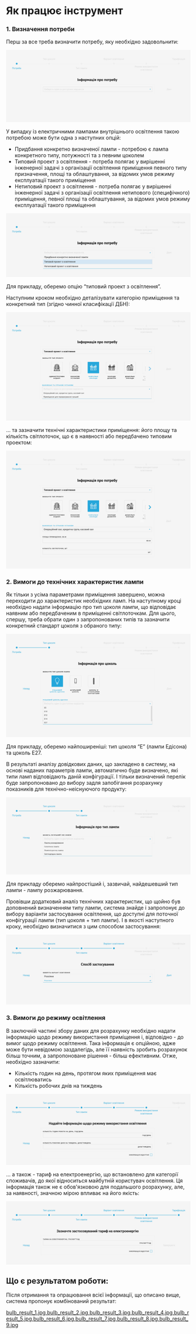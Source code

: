 # Як працює інструмент

### 1. Визначення потреби

Перш за все треба визначити потребу, яку необхідно задовольнити:

![](https://raw.githubusercontent.com/BulbProject/bulb-project-frontend/tutorial/public/assets/images/resources/steps/bulb_steps_1.jpg)

У випадку із електричними лампами внутрішнього освітлення такою потребою може бути одна з наступних опцій:

- Придбання конкретно визначеної лампи - потребою є лампа конкретного типу, потужності та з певним цоколем
- Типовий проект з освітлення - потреба полягає у вирішенні інженерної задачі з організації освітлення приміщення певного типу призначення, площі та облаштування, за відомих умов режиму експлуатації такого приміщення
- Нетиповий проект з освітлення - потреба полягає у вирішенні інженерної задачі з організації освітлення нетипового (специфічного) приміщення, певної площі та облаштування, за відомих умов режиму експлуатації такого приміщення

![](https://raw.githubusercontent.com/BulbProject/bulb-project-frontend/tutorial/public/assets/images/resources/steps/bulb_steps_2.jpg)

Для прикладу, оберемо опцію “типовий проект з освітлення”.

Наступним кроком необхідно деталізувати категорію приміщення та конкретний тип (згідно чинної класифікації ДБН):

![](https://raw.githubusercontent.com/BulbProject/bulb-project-frontend/tutorial/public/assets/images/resources/steps/bulb_steps_3.jpg)

… та зазначити технічні характеристики приміщення: його площу та кількість світлоточок, що є в наявності або передбачено типовим проектом:

![](https://raw.githubusercontent.com/BulbProject/bulb-project-frontend/tutorial/public/assets/images/resources/steps/bulb_steps_4.jpg)

### 2. Вимоги до технічних характеристик лампи

Як тільки з усіма параметрами приміщення завершено, можна переходити до характеристик необхідних ламп. На наступному кроці необхідно надати інформацію про тип цоколя лампи, що відповідає наявним або передбаченим в приміщенні світлоточкам. Для цього, спершу, треба обрати один з запропонованих типів та зазначити конкретний стандарт цоколя з обраного типу:

![](https://raw.githubusercontent.com/BulbProject/bulb-project-frontend/tutorial/public/assets/images/resources/steps/bulb_steps_5.jpg)

Для прикладу, оберемо найпоширеніші: тип цоколя “Е” (лампи Едісона) та цоколь Е27.

В результаті аналізу довідкових даних, що закладено в систему, на основі наданих параметрів лампи, автоматично буде визначено, які типи ламп відповідають даній конфігурації. І тільки визначений перелік буде запропоновано до вибору задля запобігання розрахунку показників для технічно-неіснуючого продукту:

![](https://raw.githubusercontent.com/BulbProject/bulb-project-frontend/tutorial/public/assets/images/resources/steps/bulb_steps_6.jpg)

Для прикладу оберемо найпростіший і, зазвичай, найдешевший тип лампи - лампу розжарювання.

Провівши додатковий аналіз технічних характеристик, що щойно був доповнений визначенням типу лампи, система знайде і запропонує до вибору варіанти застосування освітлення, що доступні для поточної конфігурації лампи (тип цоколя + тип лампи). І в якості наступного кроку, необхідно визначитися з цим способом застосування:

![](https://raw.githubusercontent.com/BulbProject/bulb-project-frontend/tutorial/public/assets/images/resources/steps/bulb_steps_7.jpg)

### 3. Вимоги до режиму освітлення

В заключній частині збору даних для розрахунку необхідно надати інформацію щодо режиму використання приміщення і, відповідно - до вимог щодо режиму освітлення. Така інформація є опційною, адже може бути невідомою заздалегідь, але її наявність зробить розрахунок більш точним, а запропоноване рішення - більш ефективним. Отже, необхідно зазначити:

- Кількість годин на день, протягом яких приміщення має освітлюватись
- Кількість робочих днів на тиждень

![](https://raw.githubusercontent.com/BulbProject/bulb-project-frontend/tutorial/public/assets/images/resources/steps/bulb_steps_8.jpg)

… а також - тариф на електроенергію, що встановлено для категорії споживачів, до якої відноситься майбутній користувач освітлення. Ця інформація також не є обов'язковою для подальшого розрахунку, але, за наявності, значною мірою впливає на його якість:

![](https://raw.githubusercontent.com/BulbProject/bulb-project-frontend/tutorial/public/assets/images/resources/steps/bulb_steps_9.jpg)

## Що є результатом роботи:

Після отримання та опрацювання всієї інформації, що описано вище, система пропонує комбінований результат:

[bulb_result_1.jpg,bulb_result_2.jpg,bulb_result_3.jpg,bulb_result_4.jpg,bulb_result_5.jpg,bulb_result_6.jpg,bulb_result_7.jpg,bulb_result_8.jpg,bulb_result_9.jpg]($https://raw.githubusercontent.com/BulbProject/bulb-project-frontend/tutorial/public/assets/images/resources/result)
